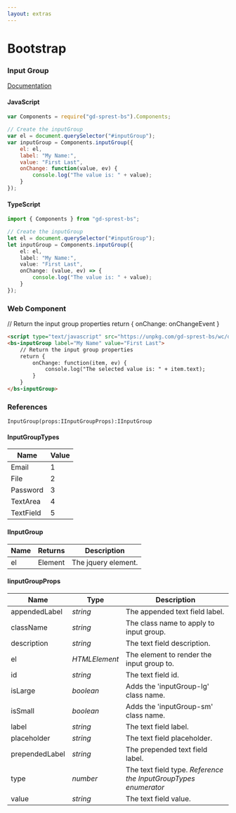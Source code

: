 ```yaml
---
layout: extras
---
```

# Bootstrap

### Input Group
[Documentation](https://getbootstrap.com/docs/4.1/components/input-group)

<div id="inputGroupDemo"></div>

#### JavaScript
```js
var Components = require("gd-sprest-bs").Components;

// Create the inputGroup
var el = document.querySelector("#inputGroup");
var inputGroup = Components.inputGroup({
    el: el,
    label: "My Name:",
    value: "First Last",
    onChange: function(value, ev) {
        console.log("The value is: " + value);
    }
});
```

#### TypeScript

```ts
import { Components } from "gd-sprest-bs";

// Create the inputGroup
let el = document.querySelector("#inputGroup");
let inputGroup = Components.inputGroup({
    el: el,
    label: "My Name:",
    value: "First Last",
    onChange: (value, ev) => {
        console.log("The value is: " + value);
    }
});
```

### Web Component

<bs-inputGroup label="My Name" value="First Last">
    // Return the input group properties
    return {
        onChange: onChangeEvent
    }
</bs-inputGroup>

```html
<script type="text/javascript" src="https://unpkg.com/gd-sprest-bs/wc/dist/gd-sprest-bs.js"></script>
<bs-inputGroup label="My Name" value="First Last">
    // Return the input group properties
    return {
        onChange: function(item, ev) {
            console.log("The selected value is: " + item.text);
        }
    }
</bs-inputGroup>
```

### References

```
InputGroup(props:IInputGroupProps):IInputGroup
```

#### InputGroupTypes

| Name | Value |
| --- | --- |
| Email | 1 |
| File | 2 |
| Password | 3 |
| TextArea | 4 |
| TextField | 5 |

#### IInputGroup

| Name | Returns | Description |
| --- | --- | --- |
| el | Element | The jquery element. |

#### IinputGroupProps

| Name | Type | Description |
| --- | --- | --- |
| appendedLabel | _string_ | The appended text field label. |
| className | _string_ | The class name to apply to input group. |
| description | _string_ | The text field description. |
| el | _HTMLElement_ | The element to render the input group to. |
| id | _string_ | The text field id. |
| isLarge | _boolean_ | Adds the 'inputGroup-lg' class name. |
| isSmall | _boolean_ | Adds the 'inputGroup-sm' class name. |
| label | _string_ | The text field label. |
| placeholder | _string_ | The text field placeholder. |
| prependedLabel | _string_ | The prepended text field label. |
| type | _number_ | The text field type. _Reference the InputGroupTypes enumerator_ |
| value | _string_ | The text field value. |

<script type="text/javascript">
    // Set the change event
    function onChangeEvent(value, ev) {
        console.log("The value is: " + value);
    }

    // Wait for the window to be loaded
    window.addEventListener("load", function() {
        // See if a inputGroup exists
        var inputGroup = document.querySelector("#inputGroupDemo");
        if(inputGroup) {
            // Render the inputGroup
            $REST.Components.InputGroup({
                el: inputGroup,
                label: "My Name:",
                onChange: onChangeEvent,
                value: "First Last"
            });
        }
    });
</script>